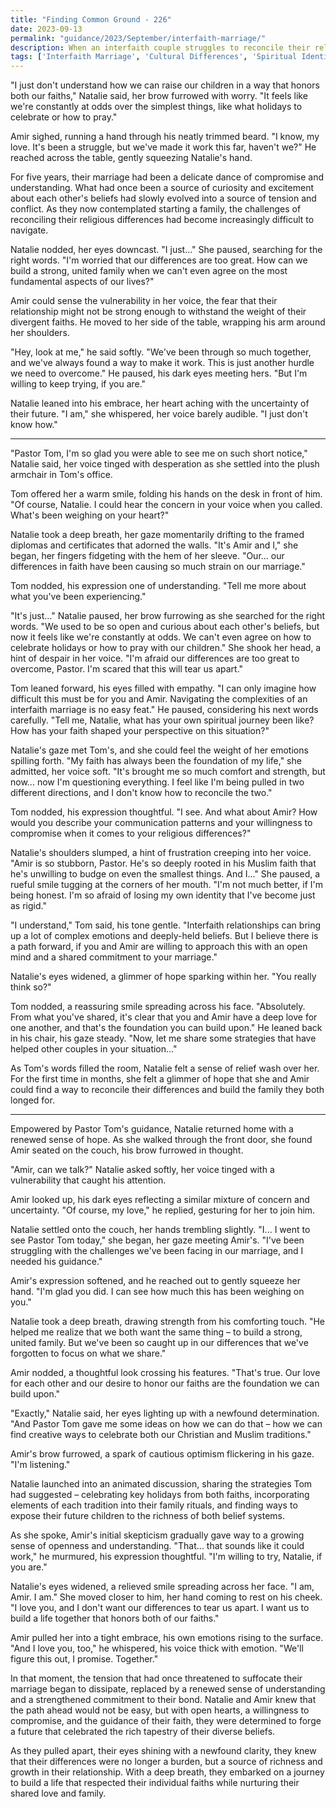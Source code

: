 ```yaml
---
title: "Finding Common Ground - 226"
date: 2023-09-13
permalink: "guidance/2023/September/interfaith-marriage/"
description: When an interfaith couple struggles to reconcile their religious differences and cultural traditions, they seek the wisdom of Pastor Tom Rhodes to help them find a path forward that strengthens their marriage and respects their individual beliefs.
tags: ['Interfaith Marriage', 'Cultural Differences', 'Spiritual Identity', 'Compromise', 'Pastoral Guidance']
---
```

"I just don't understand how we can raise our children in a way that honors both our faiths," Natalie said, her brow furrowed with worry. "It feels like we're constantly at odds over the simplest things, like what holidays to celebrate or how to pray."

Amir sighed, running a hand through his neatly trimmed beard. "I know, my love. It's been a struggle, but we've made it work this far, haven't we?" He reached across the table, gently squeezing Natalie's hand.

For five years, their marriage had been a delicate dance of compromise and understanding. What had once been a source of curiosity and excitement about each other's beliefs had slowly evolved into a source of tension and conflict. As they now contemplated starting a family, the challenges of reconciling their religious differences had become increasingly difficult to navigate.

Natalie nodded, her eyes downcast. "I just..." She paused, searching for the right words. "I'm worried that our differences are too great. How can we build a strong, united family when we can't even agree on the most fundamental aspects of our lives?"

Amir could sense the vulnerability in her voice, the fear that their relationship might not be strong enough to withstand the weight of their divergent faiths. He moved to her side of the table, wrapping his arm around her shoulders.

"Hey, look at me," he said softly. "We've been through so much together, and we've always found a way to make it work. This is just another hurdle we need to overcome." He paused, his dark eyes meeting hers. "But I'm willing to keep trying, if you are."

Natalie leaned into his embrace, her heart aching with the uncertainty of their future. "I am," she whispered, her voice barely audible. "I just don't know how."

***

"Pastor Tom, I'm so glad you were able to see me on such short notice," Natalie said, her voice tinged with desperation as she settled into the plush armchair in Tom's office.

Tom offered her a warm smile, folding his hands on the desk in front of him. "Of course, Natalie. I could hear the concern in your voice when you called. What's been weighing on your heart?"

Natalie took a deep breath, her gaze momentarily drifting to the framed diplomas and certificates that adorned the walls. "It's Amir and I," she began, her fingers fidgeting with the hem of her sleeve. "Our... our differences in faith have been causing so much strain on our marriage."

Tom nodded, his expression one of understanding. "Tell me more about what you've been experiencing."

"It's just..." Natalie paused, her brow furrowing as she searched for the right words. "We used to be so open and curious about each other's beliefs, but now it feels like we're constantly at odds. We can't even agree on how to celebrate holidays or how to pray with our children." She shook her head, a hint of despair in her voice. "I'm afraid our differences are too great to overcome, Pastor. I'm scared that this will tear us apart."

Tom leaned forward, his eyes filled with empathy. "I can only imagine how difficult this must be for you and Amir. Navigating the complexities of an interfaith marriage is no easy feat." He paused, considering his next words carefully. "Tell me, Natalie, what has your own spiritual journey been like? How has your faith shaped your perspective on this situation?"

Natalie's gaze met Tom's, and she could feel the weight of her emotions spilling forth. "My faith has always been the foundation of my life," she admitted, her voice soft. "It's brought me so much comfort and strength, but now... now I'm questioning everything. I feel like I'm being pulled in two different directions, and I don't know how to reconcile the two."

Tom nodded, his expression thoughtful. "I see. And what about Amir? How would you describe your communication patterns and your willingness to compromise when it comes to your religious differences?"

Natalie's shoulders slumped, a hint of frustration creeping into her voice. "Amir is so stubborn, Pastor. He's so deeply rooted in his Muslim faith that he's unwilling to budge on even the smallest things. And I..." She paused, a rueful smile tugging at the corners of her mouth. "I'm not much better, if I'm being honest. I'm so afraid of losing my own identity that I've become just as rigid."

"I understand," Tom said, his tone gentle. "Interfaith relationships can bring up a lot of complex emotions and deeply-held beliefs. But I believe there is a path forward, if you and Amir are willing to approach this with an open mind and a shared commitment to your marriage."

Natalie's eyes widened, a glimmer of hope sparking within her. "You really think so?"

Tom nodded, a reassuring smile spreading across his face. "Absolutely. From what you've shared, it's clear that you and Amir have a deep love for one another, and that's the foundation you can build upon." He leaned back in his chair, his gaze steady. "Now, let me share some strategies that have helped other couples in your situation..."

As Tom's words filled the room, Natalie felt a sense of relief wash over her. For the first time in months, she felt a glimmer of hope that she and Amir could find a way to reconcile their differences and build the family they both longed for.

***

Empowered by Pastor Tom's guidance, Natalie returned home with a renewed sense of hope. As she walked through the front door, she found Amir seated on the couch, his brow furrowed in thought.

"Amir, can we talk?" Natalie asked softly, her voice tinged with a vulnerability that caught his attention.

Amir looked up, his dark eyes reflecting a similar mixture of concern and uncertainty. "Of course, my love," he replied, gesturing for her to join him.

Natalie settled onto the couch, her hands trembling slightly. "I... I went to see Pastor Tom today," she began, her gaze meeting Amir's. "I've been struggling with the challenges we've been facing in our marriage, and I needed his guidance."

Amir's expression softened, and he reached out to gently squeeze her hand. "I'm glad you did. I can see how much this has been weighing on you."

Natalie took a deep breath, drawing strength from his comforting touch. "He helped me realize that we both want the same thing – to build a strong, united family. But we've been so caught up in our differences that we've forgotten to focus on what we share."

Amir nodded, a thoughtful look crossing his features. "That's true. Our love for each other and our desire to honor our faiths are the foundation we can build upon."

"Exactly," Natalie said, her eyes lighting up with a newfound determination. "And Pastor Tom gave me some ideas on how we can do that – how we can find creative ways to celebrate both our Christian and Muslim traditions."

Amir's brow furrowed, a spark of cautious optimism flickering in his gaze. "I'm listening."

Natalie launched into an animated discussion, sharing the strategies Tom had suggested – celebrating key holidays from both faiths, incorporating elements of each tradition into their family rituals, and finding ways to expose their future children to the richness of both belief systems.

As she spoke, Amir's initial skepticism gradually gave way to a growing sense of openness and understanding. "That... that sounds like it could work," he murmured, his expression thoughtful. "I'm willing to try, Natalie, if you are."

Natalie's eyes widened, a relieved smile spreading across her face. "I am, Amir. I am." She moved closer to him, her hand coming to rest on his cheek. "I love you, and I don't want our differences to tear us apart. I want us to build a life together that honors both of our faiths."

Amir pulled her into a tight embrace, his own emotions rising to the surface. "And I love you, too," he whispered, his voice thick with emotion. "We'll figure this out, I promise. Together."

In that moment, the tension that had once threatened to suffocate their marriage began to dissipate, replaced by a renewed sense of understanding and a strengthened commitment to their bond. Natalie and Amir knew that the path ahead would not be easy, but with open hearts, a willingness to compromise, and the guidance of their faith, they were determined to forge a future that celebrated the rich tapestry of their diverse beliefs.

As they pulled apart, their eyes shining with a newfound clarity, they knew that their differences were no longer a burden, but a source of richness and growth in their relationship. With a deep breath, they embarked on a journey to build a life that respected their individual faiths while nurturing their shared love and family.

